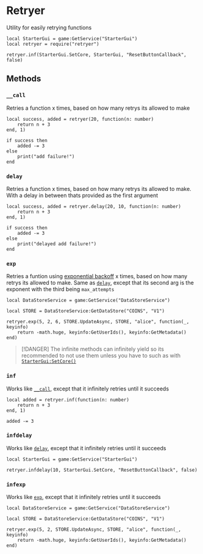 # Retryer

Utility for easily retrying functions

```luau
local StarterGui = game:GetService("StarterGui")
local retryer = require("retryer")

retryer.inf(StarterGui.SetCore, StarterGui, "ResetButtonCallback", false)

```

## Methods

### `__call`

Retries a function x times, based on how many retrys its allowed to make

```luau
local success, added = retryer(20, function(n: number)
    return n + 3
end, 1)

if success then
    added -= 3
else
    print("add failure!")
end
```

### `delay`

Retries a function x times, based on how many retrys its allowed to make.
With a delay in between thats provided as the first argument

```luau
local success, added = retryer.delay(20, 10, function(n: number)
    return n + 3
end, 1)

if success then
    added -= 3
else
    print("delayed add failure!")
end
```

### `exp`

Retries a funtion using [exponential backoff](https://en.wikipedia.org/wiki/Exponential_backoff) x times, based on how many retrys its allowed to make. Same as [`delay`](#delay), except that its second arg is the exponent with the third being `max_attempts`

```luau
local DataStoreService = game:GetService("DataStoreService")

local STORE = DataStoreService:GetDataStore("COINS", "V1")

retryer.exp(5, 2, 6, STORE.UpdateAsync, STORE, "alice", function(_, keyinfo)
    return -math.huge, keyinfo:GetUserIds(), keyinfo:GetMetadata()
end)
```

> [!DANGER]
> The infinite methods can infinitely yield so its recommended to not use them unless you have to
> such as with [`StarterGui:SetCore()`](https://create.roblox.com/docs/reference/engine/classes/StarterGui#SetCore)

### `inf`

Works like [`__call`](#call), except that it infinitely retries until it succeeds

```luau
local added = retryer.inf(function(n: number)
    return n + 3
end, 1)

added -= 3
```

### `infdelay`

Works like [`delay`](#delay), except that it infinitely retries until it succeeds

```luau
local StarterGui = game:GetService("StarterGui")

retryer.infdelay(10, StarterGui.SetCore, "ResetButtonCallback", false)
```

### `infexp`

Works like [`exp`](#exp), except that it infinitely retries until it succeeds

```luau
local DataStoreService = game:GetService("DataStoreService")

local STORE = DataStoreService:GetDataStore("COINS", "V1")

retryer.exp(5, 2, STORE.UpdateAsync, STORE, "alice", function(_, keyinfo)
    return -math.huge, keyinfo:GetUserIds(), keyinfo:GetMetadata()
end)
```

